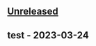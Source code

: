 <a name="unreleased"></a>
## [Unreleased]


<a name="test"></a>
## test - 2023-03-24

[Unreleased]: yes/compare/test...HEAD
